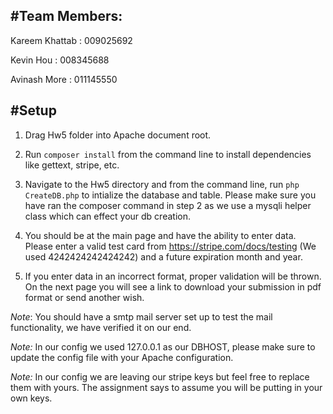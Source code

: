 #Team Members:
---

Kareem Khattab : 009025692

Kevin Hou : 008345688

Avinash More : 011145550

#Setup 
---

1. Drag Hw5 folder into Apache document root. 

2. Run `composer install` from the command line to install dependencies like gettext, stripe, etc. 

3. Navigate to the Hw5 directory and from the command line, run `php CreateDB.php` to intialize the database and table. Please make sure you have ran the composer command in step 2 as we use a mysqli helper class which can effect your db creation. 

4. You should be at the main page and have the ability to enter data. Please enter a valid test card from https://stripe.com/docs/testing (We used 4242424242424242) and a future expiration month and year. 

5. If you enter data in an incorrect format, proper validation will be thrown. On the next page you will see a link to download your submission in pdf format or send another wish. 

*Note*: You should have a smtp mail server set up to test the mail functionality, we have verified it on our end. 

*Note:* In our config we used 127.0.0.1 as our DBHOST, please make sure to update the config file with your Apache configuration. 

*Note:* In our config we are leaving our stripe keys but feel free to replace them with yours. The assignment says to assume you will be putting in your own keys. 
